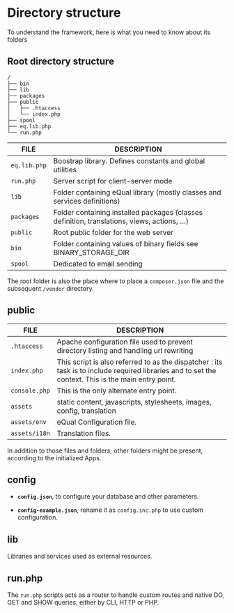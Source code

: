 # Directory structure

To understand the framework, here is what you need to know about its folders



## Root directory structure

```
/
├── bin
├── lib
├── packages
├── public
│   ├── .htaccess
│   └── index.php
├── spool
├── eq.lib.php
└── run.php
```



| **FILE** | **DESCRIPTION** |
|-|-|
| `eq.lib.php`	| Boostrap library. Defines constants and global utilities |
| `run.php`	| Server script for client-server mode|
| `lib`	      | Folder containing eQual library  (mostly classes and services definitions) |
| `packages` | Folder containing installed packages (classes definition, translations, views, actions, …)|
| `public` | Root public folder for the web server |
| `bin` | Folder containing values of binary fields see BINARY_STORAGE_DIR |
| `spool` | Dedicated to email sending |



The root folder is also the place where to place a `composer.json` file and the subsequent `/vendor` directory.

## public

| **FILE**      | **DESCRIPTION**                                              |
| ------------- | ------------------------------------------------------------ |
| `.htaccess`   | Apache configuration file  used to prevent directory listing and handling url rewriting |
| `index.php`   | This script is also referred to as the dispatcher : its task is to include required libraries and to set the context. This is the main entry point. |
| `console.php` | This is the only alternate entry point.                      |
| `assets`      | static content, javascripts, stylesheets, images, config, translation |
| `assets/env`  | eQual Configuration file.                                    |
| `assets/i18n` | Translation files.                                           |



In addition to those files and folders, other folders might be present, according to the initialized Apps.



## config

* **`config.json`**, to configure your database and other parameters.

* **`config-example.json`**, rename it as `config.inc.php` to use custom configuration.

## lib

Libraries and services used as external resources.

## run.php

The `run.php` scripts acts as a router to handle custom routes and native DO, GET and SHOW queries, either by CLI, HTTP or PHP.



